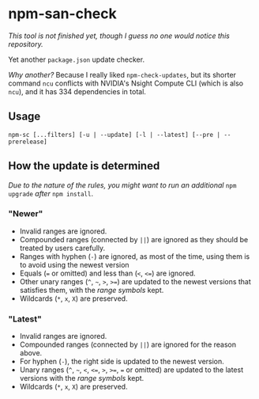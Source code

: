 # npm-san-check

*This tool is not finished yet, though I guess no one would notice this repository.*

Yet another `package.json` update checker.

*Why another?* Because I really liked `npm-check-updates`, but its shorter command `ncu` conflicts with NVIDIA's Nsight Compute CLI (which is also `ncu`), and it has 334 dependencies in total.

## Usage

```
npm-sc [...filters] [-u | --update] [-l | --latest] [--pre | --prerelease]
```

## How the update is determined

*Due to the nature of the rules, you might want to run an additional* `npm upgrade` *after* `npm install`.

### "Newer"

- Invalid ranges are ignored.
- Compounded ranges (connected by `||`) are ignored as they should be treated by users carefully.
- Ranges with hyphen (`-`) are ignored, as most of the time, using them is to avoid using the newest version
- Equals (`=` or omitted) and less than (`<`, `<=`) are ignored.
- Other unary ranges (`^`, `~`, `>`, `>=`) are updated to the newest versions that satisfies them, with the *range symbols* kept.
- Wildcards (`*`, `x`, `X`) are preserved.

### "Latest"

- Invalid ranges are ignored.
- Compounded ranges (connected by `||`) are ignored for the reason above.
- For hyphen (`-`), the right side is updated to the newest version.
- Unary ranges (`^`, `~`, `<`, `<=`, `>`, `>=`, `=` or omitted) are updated to the latest versions with the *range symbols* kept.
- Wildcards (`*`, `x`, `X`) are preserved.
